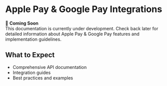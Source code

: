 # Apple Pay & Google Pay Integrations 

🚧 **Coming Soon**  
This documentation is currently under development. Check back later for detailed information about Apple Pay & Google Pay features and implementation guidelines.

## What to Expect
- Comprehensive API documentation
- Integration guides
- Best practices and examples